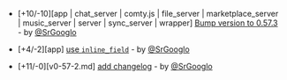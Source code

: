 * [+10/-10][app | chat_server | comty.js | file_server | marketplace_server | music_server | server | sync_server | wrapper] [Bump version to 0.57.3](https://github.com/ragestudio/comty/commit/ae12197ea3a05f78321d7a682cb9a3ce92b0bb72) - by [@SrGooglo](https://github.com/srgooglo)

* [+4/-2][app] [use `inline_field`](https://github.com/ragestudio/comty/commit/4ac9e8fc28a73769b0ff2b342d26634678486100) - by [@SrGooglo](https://github.com/srgooglo)

* [+11/-0][v0-57-2.md] [add changelog](https://github.com/ragestudio/comty/commit/7f3e1f3093f354f38f1ce18fef4b74f9dcafc98f) - by [@SrGooglo](https://github.com/srgooglo)